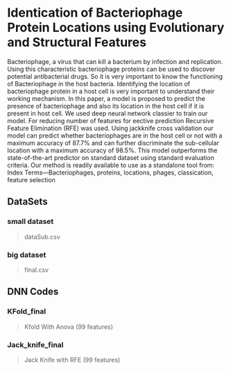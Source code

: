 # Identication of Bacteriophage Protein Locations using Evolutionary and Structural Features
Bacteriophage, a virus that can kill a bacterium by infection and replication. Using this characteristic bacteriophage proteins can be used to discover potential antibacterial drugs. So it is very important to know the functioning of Bacteriophage in the host bacteria. Identifying the location of bacteriophage protein in a host cell is very important to understand their working mechanism. In this paper, a model is proposed to predict the presence of bacteriophage and also its location in the host cell if it is present in host cell. We used deep neural network classier to train our model. For reducing number of features for eective prediction Recursive Feature Elimination (RFE) was used. Using jackknife cross validation our model can predict whether bacteriophages are in the host cell or not with a maximum accuracy of 87.7% and can further discriminate the sub-cellular location with a maximum accuracy of 98.5%. This model outperforms the state-of-the-art predictor on standard dataset using standard evaluation criteria. Our method is readily available to use as a standalone tool from: Index Terms—Bacteriophages, proteins, locations, phages, classication, feature selection


## DataSets

### small dataset
>dataSub.csv 

### big dataset

> final.csv



## DNN Codes

### KFold_final 
> Kfold With Anova (99 features)


### Jack_knife_final 
> Jack Knife with RFE (99 features)


